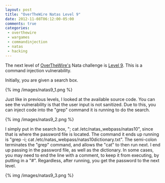 ```yaml
---
layout: post
title: "OverTheWire Natas Level 9"
date: 2012-11-08T06:12:00-05:00
comments: true
categories:
 - overthewire
 - wargames
 - commandinjection
 - natas
 - hacking
---
```


The next level of [OverTheWire's](http://www.overthewire.org) Nata challenge is [Level 9](http://www.overthewire.org/wargames/natas/natas9.shtml). This is a command injection vulnerability.

<!-- more -->

Initially, you are given a search box.

{% img /images/natas9_1.png %}

Just like in previous levels, I looked at the available source code. You can see the vulnerability is that the user input is not sanitized. Due to this, you can inject code into the "grep" command it is running to do the search.

{% img /images/natas9_2.png %}

I simply put in the search box, "; cat /etc/natas_webpass/natas10", since that is where the password file is located. The command it ends up running is "grep -i; cat /etc/natas_webpass/natas10dictionary.txt". The semi-colon terminates the "grep" command, and allows the "cat" to then run next. I end up passing in the password file, as well as the dictionary. In some cases, you may need to end the line with a comment, to keep it from executing, by putting in a "#". Regardless, after running, you get the password to the next level.

{% img /images/natas9_3.png %}